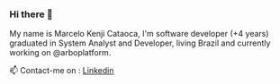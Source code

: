 ### Hi there 👋
My name is Marcelo Kenji Cataoca, I'm software developer (+4 years) graduated in System Analyst and Developer, living Brazil and currently working on @arboplatform.

📫 Contact-me on : [Linkedin](https://www.linkedin.com/in/marcelo-kenji-cataoca-9769a5124/)
<!--
**marcelocataoca/marcelocataoca** is a ✨ _special_ ✨ repository because its `README.md` (this file) appears on your GitHub profile.

Here are some ideas to get you started:

- 🔭 I’m currently working on ...
- 🌱 I’m currently learning ...
- 👯 I’m looking to collaborate on ...
- 🤔 I’m looking for help with ...
- 💬 Ask me about ...
- 📫 How to reach me: ...
- 😄 Pronouns: ...
- ⚡ Fun fact: ...
-->
